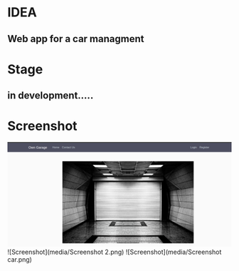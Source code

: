 # IDEA
## Web app for a car managment
# Stage
## in development.....
# Screenshot
![Screenshot](media/Screenshot.png)
![Screenshot](media/Screenshot 2.png)
![Screenshot](media/Screenshot car.png)
